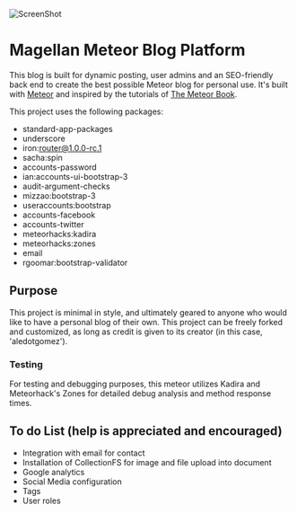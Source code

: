 ![ScreenShot](/images/screenshot.png)

# Magellan Meteor Blog Platform

This blog is built for dynamic posting, user admins and an SEO-friendly back end to create the best possible Meteor blog for personal use.
It's built with [Meteor](http://meteor.com) and inspired by the tutorials of [The Meteor Book](http://themeteorbook.com).

This project uses the following packages:

- standard-app-packages
- underscore
- iron:router@1.0.0-rc.1
- sacha:spin
- accounts-password
- ian:accounts-ui-bootstrap-3
- audit-argument-checks
- mizzao:bootstrap-3
- useraccounts:bootstrap
- accounts-facebook
- accounts-twitter
- meteorhacks:kadira
- meteorhacks:zones
- email
- rgoomar:bootstrap-validator


## Purpose

This project is minimal in style, and ultimately geared to anyone who would like to have a personal blog of their own. This project can be freely forked and customized, as long as credit is given to its creator (in this case, 'aledotgomez').

### Testing
For testing and debugging purposes, this meteor utilizes Kadira and Meteorhack's Zones for detailed debug analysis and method response times.


## To do List (help is appreciated and encouraged)

- Integration with email for contact
- Installation of CollectionFS for image and file upload into document
- Google analytics
- Social Media configuration
- Tags
- User roles
